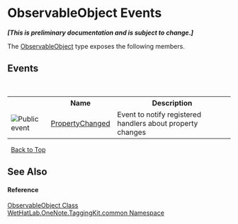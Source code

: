 # ObservableObject Events
 _**\[This is preliminary documentation and is subject to change.\]**_

The <a href="11d6cbca-a6ed-ac3c-8cdb-a81177e6f4fd.md">ObservableObject</a> type exposes the following members.


## Events
&nbsp;<table><tr><th></th><th>Name</th><th>Description</th></tr><tr><td>![Public event](media/pubevent.gif "Public event")</td><td><a href="185ee554-4bcc-0dd9-592a-42256ef46b35.md">PropertyChanged</a></td><td>
Event to notify registered handlers about property changes</td></tr></table>&nbsp;
<a href="#observableobject-events">Back to Top</a>

## See Also


#### Reference
<a href="11d6cbca-a6ed-ac3c-8cdb-a81177e6f4fd.md">ObservableObject Class</a><br /><a href="bcdbab9c-63d1-48a4-6937-af53fb8d9a55.md">WetHatLab.OneNote.TaggingKit.common Namespace</a><br />